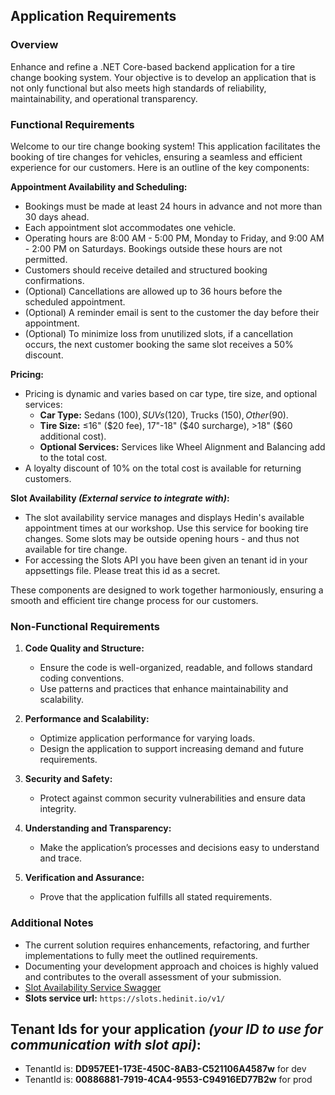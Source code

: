 ## Application Requirements

### Overview

Enhance and refine a .NET Core-based backend application for a tire change booking system. Your objective is to develop an application that is not only functional but also meets high standards of reliability, maintainability, and operational transparency.

### Functional Requirements

Welcome to our tire change booking system! This application facilitates the booking of tire changes for vehicles, ensuring a seamless and efficient experience for our customers. Here is an outline of the key components:

**Appointment Availability and Scheduling:**
- Bookings must be made at least 24 hours in advance and not more than 30 days ahead.
- Each appointment slot accommodates one vehicle.
- Operating hours are 8:00 AM - 5:00 PM, Monday to Friday, and 9:00 AM - 2:00 PM on Saturdays. Bookings outside these hours are not permitted.
- Customers should receive detailed and structured booking confirmations.
- (Optional) Cancellations are allowed up to 36 hours before the scheduled appointment.
- (Optional) A reminder email is sent to the customer the day before their appointment.
- (Optional) To minimize loss from unutilized slots, if a cancellation occurs, the next customer booking the same slot receives a 50% discount.

**Pricing:**
- Pricing is dynamic and varies based on car type, tire size, and optional services:
  - **Car Type:** Sedans ($100), SUVs ($120), Trucks ($150), Other ($90).
  - **Tire Size:** ≤16" ($20 fee), 17"-18" ($40 surcharge), >18" ($60 additional cost).
  - **Optional Services:** Services like Wheel Alignment and Balancing add to the total cost.
- A loyalty discount of 10% on the total cost is available for returning customers.

**Slot Availability *(External service to integrate with)*:**
- The slot availability service manages and displays Hedin's available appointment times at our workshop. Use this service for booking tire changes. Some slots may be outside opening hours - and thus not available for tire change. 
- For accessing the Slots API you have been given an tenant id in your appsettings file. Please treat this id as a secret.

These components are designed to work together harmoniously, ensuring a smooth and efficient tire change process for our customers.

### Non-Functional Requirements

1. **Code Quality and Structure:**
   - Ensure the code is well-organized, readable, and follows standard coding conventions.
   - Use patterns and practices that enhance maintainability and scalability.

2. **Performance and Scalability:**
   - Optimize application performance for varying loads.
   - Design the application to support increasing demand and future requirements.

3. **Security and Safety:**
   - Protect against common security vulnerabilities and ensure data integrity.

4. **Understanding and Transparency:**
   - Make the application’s processes and decisions easy to understand and trace.

5. **Verification and Assurance:**
   - Prove that the application fulfills all stated requirements.

### Additional Notes
- The current solution requires enhancements, refactoring, and further implementations to fully meet the outlined requirements.
- Documenting your development approach and choices is highly valued and contributes to the overall assessment of your submission.
- [Slot Availability Service Swagger](https://slots.hedinit.io/swagger/index.html)
- **Slots service url:** `https://slots.hedinit.io/v1/`


## Tenant Ids for your application *(your ID to use for communication with slot api)*: 
- TenantId is: **DD957EE1-173E-450C-8AB3-C521106A4587w** for dev
- TenantId is: **00886881-7919-4CA4-9553-C94916ED77B2w** for prod
